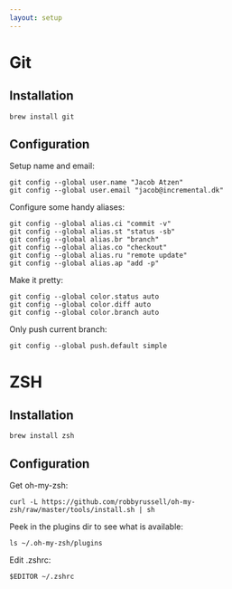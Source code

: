 ```yaml
---
layout: setup
---
```

Git
===

Installation
------------

    brew install git

Configuration
-------------

Setup name and email:

    git config --global user.name "Jacob Atzen"
    git config --global user.email "jacob@incremental.dk"

Configure some handy aliases:

    git config --global alias.ci "commit -v"
    git config --global alias.st "status -sb"
    git config --global alias.br "branch"
    git config --global alias.co "checkout"
    git config --global alias.ru "remote update"
    git config --global alias.ap "add -p"

Make it pretty:

    git config --global color.status auto
    git config --global color.diff auto
    git config --global color.branch auto

Only push current branch:

    git config --global push.default simple

ZSH
===

Installation
------------

    brew install zsh

Configuration
-------------

Get oh-my-zsh:

    curl -L https://github.com/robbyrussell/oh-my-zsh/raw/master/tools/install.sh | sh

Peek in the plugins dir to see what is available:

    ls ~/.oh-my-zsh/plugins

Edit .zshrc:

    $EDITOR ~/.zshrc
